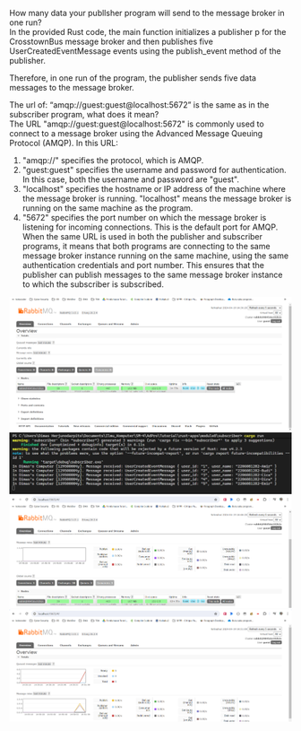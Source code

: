 How many data your publlsher program will send to the message broker in one
run?  
In the provided Rust code, the main function initializes a publisher p for the CrosstownBus message broker and then publishes five UserCreatedEventMessage events using the publish_event method of the publisher.  

Therefore, in one run of the program, the publisher sends five data messages to the message broker.  

The url of: “amqp://guest:guest@localhost:5672” is the same as in the subscriber
program, what does it mean?  
The URL "amqp://guest:guest@localhost:5672" is commonly used to connect to a message broker using the Advanced Message Queuing Protocol (AMQP). In this URL:  
1. "amqp://" specifies the protocol, which is AMQP.  
2. "guest:guest" specifies the username and password for authentication. In this case, both the username and password are "guest".  
3. "localhost" specifies the hostname or IP address of the machine where the message broker is running. "localhost" means the message broker is running on the same machine as the program.  
4. "5672" specifies the port number on which the message broker is listening for incoming connections. This is the default port for AMQP.  
When the same URL is used in both the publisher and subscriber programs, it means that both programs are connecting to the same message broker instance running on the same machine, using the same authentication credentials and port number. This ensures that the publisher can publish messages to the same message broker instance to which the subscriber is subscribed.  

![Rabbit](rabbit.png)  
![Subscrriber](subscriber.png)  
![Rabbit_Subs](rabbit_subs.png)  
![Rabbit_Chart](rabbit_chart.png)  